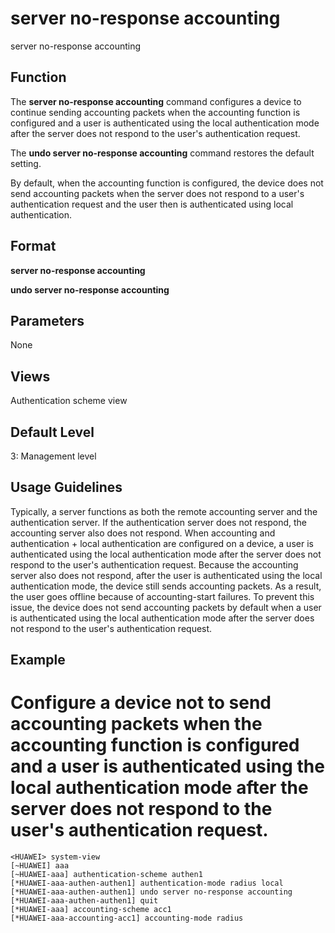 server no-response accounting
=============================

server no-response accounting

Function
--------



The **server no-response accounting** command configures a device to continue sending accounting packets when the accounting function is configured and a user is authenticated using the local authentication mode after the server does not respond to the user's authentication request.

The **undo server no-response accounting** command restores the default setting.



By default, when the accounting function is configured, the device does not send accounting packets when the server does not respond to a user's authentication request and the user then is authenticated using local authentication.


Format
------

**server no-response accounting**

**undo server no-response accounting**


Parameters
----------

None

Views
-----

Authentication scheme view


Default Level
-------------

3: Management level


Usage Guidelines
----------------

Typically, a server functions as both the remote accounting server and the authentication server. If the authentication server does not respond, the accounting server also does not respond. When accounting and authentication + local authentication are configured on a device, a user is authenticated using the local authentication mode after the server does not respond to the user's authentication request. Because the accounting server also does not respond, after the user is authenticated using the local authentication mode, the device still sends accounting packets. As a result, the user goes offline because of accounting-start failures. To prevent this issue, the device does not send accounting packets by default when a user is authenticated using the local authentication mode after the server does not respond to the user's authentication request.


Example
-------

# Configure a device not to send accounting packets when the accounting function is configured and a user is authenticated using the local authentication mode after the server does not respond to the user's authentication request.
```
<HUAWEI> system-view
[~HUAWEI] aaa
[~HUAWEI-aaa] authentication-scheme authen1
[*HUAWEI-aaa-authen-authen1] authentication-mode radius local
[*HUAWEI-aaa-authen-authen1] undo server no-response accounting
[*HUAWEI-aaa-authen-authen1] quit
[*HUAWEI-aaa] accounting-scheme acc1
[*HUAWEI-aaa-accounting-acc1] accounting-mode radius

```